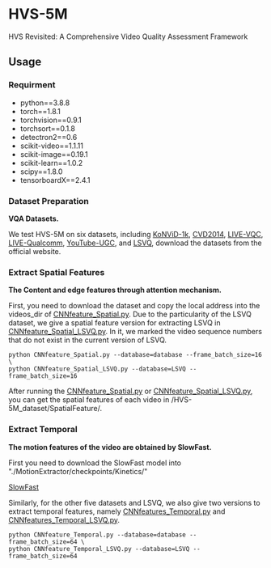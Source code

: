 # HVS-5M
HVS Revisited: A Comprehensive Video Quality Assessment  Framework
## Usage
### Requirment
* python==3.8.8
* torch==1.8.1
* torchvision==0.9.1
* torchsort==0.1.8
* detectron2==0.6
* scikit-video==1.1.11
* scikit-image==0.19.1
* scikit-learn==1.0.2
* scipy==1.8.0
* tensorboardX==2.4.1

### Dataset Preparation
**VQA Datasets.**

We test HVS-5M on six datasets, including [KoNViD-1k](http://database.mmsp-kn.de/konvid-1k-database.html), [CVD2014](https://www.mv.helsinki.fi/home/msjnuuti/CVD2014/), [LIVE-VQC](http://live.ece.utexas.edu/research/LIVEVQC/index.html), [LIVE-Qualcomm](http://live.ece.utexas.edu/research/incaptureDatabase/index.html), [YouTube-UGC](https://media.withyoutube.com/), and [LSVQ](https://github.com/baidut/PatchVQ), download the datasets from the official website. 

### Extract Spatial Features
**The Content and edge features through attention mechanism.**

First, you need to download the dataset and copy the local address into the videos_dir of [CNNfeature_Spatial.py](https://github.com/GZHU-DVL/HVS-5M/blob/main/CNNfeature_Spatial.py). Due to the particularity of the LSVQ dataset, we give a spatial feature version for extracting LSVQ in [CNNfeature_Spatial_LSVQ.py](https://github.com/GZHU-DVL/HVS-5M/blob/main/CNNfeature_Spatial_LSVQ.py). In it, we marked the video sequence numbers that do not exist in the current version of LSVQ.

```
python CNNfeature_Spatial.py --database=database --frame_batch_size=16 \
python CNNfeature_Spatial_LSVQ.py --database=LSVQ --frame_batch_size=16
```

After running the [CNNfeature_Spatial.py](https://github.com/GZHU-DVL/HVS-5M/blob/main/CNNfeature_Spatial.py) or [CNNfeature_Spatial_LSVQ.py](https://github.com/GZHU-DVL/HVS-5M/blob/main/CNNfeature_Spatial_LSVQ.py), you can get the spatial features of each video in /HVS-5M_dataset/SpatialFeature/.


### Extract Temporal 
**The motion features of the video are obtained by SlowFast.**

First you need to download the SlowFast model into "./MotionExtractor/checkpoints/Kinetics/" 

[SlowFast]()

Similarly, for the other five datasets and LSVQ, we also give two versions to extract temporal features, namely [CNNfeatures_Temporal.py](https://github.com/GZHU-DVL/HVS-5M/blob/main/CNNfeatures_Temporal.py) and [CNNfeatures_Temporal_LSVQ.py](https://github.com/GZHU-DVL/HVS-5M/blob/main/CNNfeatures_Temporal_LSVQ.py).

```
python CNNfeature_Temporal.py --database=database --frame_batch_size=64 \
python CNNfeature_Temporal_LSVQ.py --database=LSVQ --frame_batch_size=64
```
